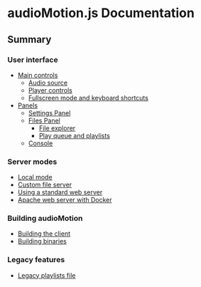 audioMotion.js Documentation
============================

## Summary

### User interface

- [Main controls](user-interface.md)
  - [Audio source](user-interface.md#audio-source)
  - [Player controls](user-interface.md#player-controls)
  - [Fullscreen mode and keyboard shortcuts](user-interface.md#fullscreen-mode-and-keyboard-shortcuts)
- [Panels](user-interface.md#panels)
  - [Settings Panel](user-interface.md#settings-panel)
  - [Files Panel](user-interface.md#files-panel)
    - [File explorer](user-interface.md#file-explorer)
    - [Play queue and playlists](user-interface.md#play-queue-and-playlists)
  - [Console](user-interface.md#console)

### Server modes

- [Local mode](server.md)
- [Custom file server](server.md#custom-file-server)
- [Using a standard web server](server.md#using-a-standard-web-server)
- [Apache web server with Docker](server.md#apache-web-server-with-docker)

### Building audioMotion

- [Building the client](building.md#building-the-client)
- [Building binaries](building.md#building-binaries)

### Legacy features

- [Legacy playlists file](legacy.md)
